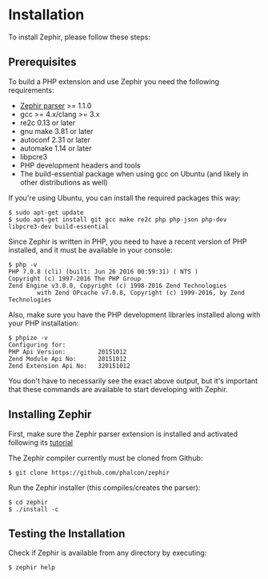 # Installation

To install Zephir, please follow these steps:

<a name='prerequisites'></a>

## Prerequisites

To build a PHP extension and use Zephir you need the following requirements:

* [Zephir parser](https://github.com/phalcon/php-zephir-parser) >= 1.1.0
* gcc >= 4.x/clang >= 3.x
* re2c 0.13 or later
* gnu make 3.81 or later
* autoconf 2.31 or later
* automake 1.14 or later
* libpcre3
* PHP development headers and tools
* The build-essential package when using gcc on Ubuntu (and likely in other distributions as well)

If you're using Ubuntu, you can install the required packages this way:

    $ sudo apt-get update
    $ sudo apt-get install git gcc make re2c php php-json php-dev libpcre3-dev build-essential
    

Since Zephir is written in PHP, you need to have a recent version of PHP installed, and it must be available in your console:

    $ php -v
    PHP 7.0.8 (cli) (built: Jun 26 2016 00:59:31) ( NTS )
    Copyright (c) 1997-2016 The PHP Group
    Zend Engine v3.0.0, Copyright (c) 1998-2016 Zend Technologies
            with Zend OPcache v7.0.8, Copyright (c) 1999-2016, by Zend Technologies
    

Also, make sure you have the PHP development libraries installed along with your PHP installation:

    $ phpize -v
    Configuring for:
    PHP Api Version:         20151012
    Zend Module Api No:      20151012
    Zend Extension Api No:   320151012
    

You don't have to necessarily see the exact above output, but it's important that these commands are available to start developing with Zephir.

<a name='installing-zephir'></a>

## Installing Zephir

First, make sure the Zephir parser extension is installed and activated following its [tutorial](https://github.com/phalcon/php-zephir-parser)

The Zephir compiler currently must be cloned from Github:

    $ git clone https://github.com/phalcon/zephir
    

Run the Zephir installer (this compiles/creates the parser):

    $ cd zephir
    $ ./install -c
    

<a name='testing-the-installation'></a>

## Testing the Installation

Check if Zephir is available from any directory by executing:

    $ zephir help